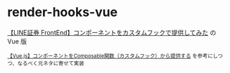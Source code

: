 # render-hooks-vue

[【LINE証券 FrontEnd】コンポーネントをカスタムフックで提供してみた](https://engineering.linecorp.com/ja/blog/line-securities-frontend-3) の Vue 版

<small>[【Vue.js】コンポーネントをComposable関数（カスタムフック）から提供する](https://zenn.dev/crayfisher_zari/articles/7946414921fe42) を参考にしつつ、なるべく元ネタに寄せて実装</small>
